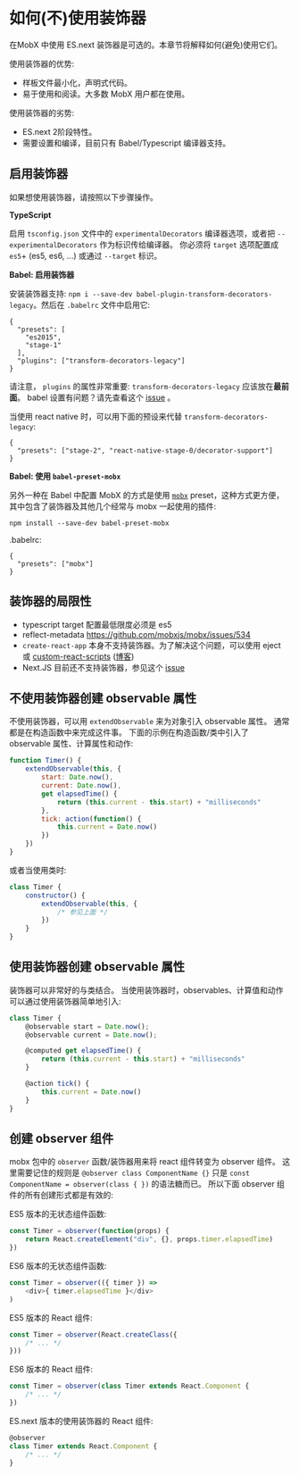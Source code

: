 # 如何(不)使用装饰器

在MobX 中使用 ES.next 装饰器是可选的。本章节将解释如何(避免)使用它们。

使用装饰器的优势:
* 样板文件最小化，声明式代码。
* 易于使用和阅读。大多数 MobX 用户都在使用。

使用装饰器的劣势:
* ES.next 2阶段特性。
* 需要设置和编译，目前只有 Babel/Typescript 编译器支持。

## 启用装饰器

如果想使用装饰器，请按照以下步骤操作。

**TypeScript**

启用 `tsconfig.json` 文件中的 `experimentalDecorators` 编译器选项，或者把 `--experimentalDecorators` 作为标识传给编译器。
你必须将 `target` 选项配置成 `es5`+ (es5, es6, ...) 或通过 `--target` 标识。

**Babel: 启用装饰器**

安装装饰器支持: `npm i --save-dev babel-plugin-transform-decorators-legacy`。然后在 `.babelrc` 文件中启用它:

```
{
  "presets": [
    "es2015",
    "stage-1"
  ],
  "plugins": ["transform-decorators-legacy"]
}
```

请注意， `plugins` 的属性非常重要: `transform-decorators-legacy` 应该放在**最前面**。
babel 设置有问题？请先查看这个 [issue](https://github.com/mobxjs/mobx/issues/105) 。

当使用 react native 时，可以用下面的预设来代替 `transform-decorators-legacy`:
```
{
  "presets": ["stage-2", "react-native-stage-0/decorator-support"]
}
```

**Babel: 使用 `babel-preset-mobx`**

另外一种在 Babel 中配置 MobX 的方式是使用 [`mobx`](https://github.com/zwhitchcox/babel-preset-mobx) preset，这种方式更方便，其中包含了装饰器及其他几个经常与 mobx 一起使用的插件:

```
npm install --save-dev babel-preset-mobx
```

.babelrc:
```
{
  "presets": ["mobx"]
}
```

## 装饰器的局限性

* typescript target 配置最低限度必须是 es5
* reflect-metadata https://github.com/mobxjs/mobx/issues/534
* `create-react-app` 本身不支持装饰器。为了解决这个问题，可以使用 eject 或 [custom-react-scripts](https://www.npmjs.com/package/custom-react-scripts) ([博客](https://medium.com/@kitze/configure-create-react-app-without-ejecting-d8450e96196a#.n6xx12p5c))
* Next.JS 目前还不支持装饰器，参见这个 [issue](https://github.com/zeit/next.js/issues/26)


## 不使用装饰器创建 observable 属性

不使用装饰器，可以用 `extendObservable` 来为对象引入 observable 属性。
通常都是在构造函数中来完成这件事。
下面的示例在构造函数/类中引入了 observable 属性、计算属性和动作:

```javascript
function Timer() {
	extendObservable(this, {
		start: Date.now(),
		current: Date.now(),
		get elapsedTime() {
			return (this.current - this.start) + "milliseconds"
		},
        tick: action(function() {
          	this.current = Date.now()
        })
	})
}
```

或者当使用类时:

```javascript
class Timer {
	constructor() {
		extendObservable(this, {
			/* 参见上面 */
		})
	}
}
```

## 使用装饰器创建 observable 属性

装饰器可以非常好的与类结合。
当使用装饰器时，observables、计算值和动作可以通过使用装饰器简单地引入:

```javascript
class Timer {
	@observable start = Date.now();
	@observable current = Date.now();

	@computed get elapsedTime() {
		return (this.current - this.start) + "milliseconds"
	}

	@action tick() {
		this.current = Date.now()
	}
}
```

## 创建 observer 组件

mobx 包中的 `observer` 函数/装饰器用来将 react 组件转变为 observer 组件。
这里需要记住的规则是 `@observer class ComponentName {}` 只是 `const ComponentName = observer(class { })` 的语法糖而已。
所以下面 observer 组件的所有创建形式都是有效的:

ES5 版本的无状态组件函数:

```javascript
const Timer = observer(function(props) {
	return React.createElement("div", {}, props.timer.elapsedTime)
})
```

ES6 版本的无状态组件函数:

```javascript
const Timer = observer(({ timer }) =>
	<div>{ timer.elapsedTime }</div>
)
```

ES5 版本的 React 组件:

```javascript
const Timer = observer(React.createClass({
	/* ... */
}))
```

ES6 版本的 React 组件:

```javascript
const Timer = observer(class Timer extends React.Component {
	/* ... */
})
```

ES.next 版本的使用装饰器的 React 组件:

```javascript
@observer
class Timer extends React.Component {
	/* ... */
}
```
